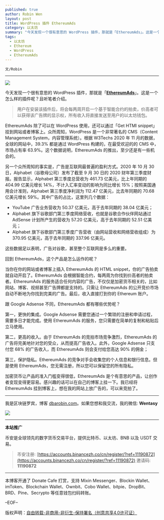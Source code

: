 ```yaml
---
published: true
author: Robin Wen
layout: post
title: WordPress 插件 EthereumAds
category: 以太坊
summary: "今天发现一个很有意思的 WordPress 插件，那就是「EthereumAds」。这是一个怎么样的插件呢？且听笔者介绍。用户在安装该插件后，将会每两周开启一个基于智能合约的拍卖，价高者可以获得该广告牌的显示权，所有收入将直接发送至用户的以太坊钱包。加密货币让产品的准入门槛变得很低，EthereumAds 是个有意思的产品，让创作者变现变得更容易。感兴趣的话可以在自己的博客上挂一下。我已经将 EthereumAds 挂到博客上，想在我的网站上放广告的，可以来竞拍了。"
tags:
  - 以太坊
  - Ethereum
  - WordPress
  - EthereumAds
---
```


`文/Robin`

***

![](https://cdn.dbarobin.com/ewe4qlz.png)

今天发现一个很有意思的 WordPress 插件，那就是「**[EthereumAds](https://ethereumads.com/)**」。这是一个怎么样的插件呢？且听笔者介绍。

> 用户在安装该插件后，将会每两周开启一个基于智能合约的拍卖，价高者可以获得该广告牌的显示权，所有收入将直接发送至用户的以太坊钱包。

EthereumAds 除了可以在 WordPress 使用，还可以通过「Get HTMl snippet」挂到网站或者博客上。众所周知，WordPress 是一个非常著名的 CMS（Content Management System，内容管理系统）。根据 W3Techs 2020 年 11 月的数据，全球的网站中，39.3% 都是通过 WordPress 构建的，在最受欢迎的的 CMS 中，市场占有率 63.9%。这个数据说明，EthereumAds 的推出，至少还是有一些机会的。

另一个众所周知的事实是，广告是互联网最普遍的盈利方式。2020 年 10 月 30 日，Alphabet（谷歌母公司）发布了截至 9 月 30 日的 2020 财年第三季度财报。报告显示，Alphabet 第三季度总营收为 461.73 亿美元，比上年同期的 404.99 亿美元增长 14%，不计入汇率变动的影响为同比增长 15%；按照美国通用会计准则，Alphabet 第三季度净利润为 112.47 亿美元，比去年同期的 70.68 亿美元增长 59%。其中广告的占比，这里列几个数据：

* YouTube 广告业务营收为 50.37 亿美元，高于去年同期的 38.04 亿美元；
* Alphabet 旗下谷歌部门第三季度网络营收，也就是谷歌合作伙伴网站通过 AdSense 计划所产生的营收为 57.20 亿美元，高于去年同期的 52.51 亿美元；
* Alphabet 旗下谷歌部门第三季度广告营收（由网站营收和网络营收组成）为 370.95 亿美元，高于去年同期的 337.96 亿美元。

这些数据足以表明，广告对谷歌，甚至整个互联网是多么的重要。

回到 EthereumAds，这个产品是怎么运作的呢？

当你在你的网站或者博客上插入 EthereumAds 的 HTML snippet，你的广告拍卖就自动开启了。EthereumAds 会根据智能合约，每两周为你找到价高者的拍卖者。EthereumAds 的服务适合任何内容的广告，不仅仅是加密货币相关的，比如网站、博客、视频甚至广告牌都是支持的。只需让 EthereumAds 的公开竞价市场自动不断地为你找到完美的广告。最后，收入直接打到你的 Ethereum 账户。

跟 Google Adsense 不同，EthereumAds 都有哪些优势呢？

第一，更快的集成。Google Adsense 需要您通过一个繁琐的注册和申请过程，需要多日才能完成。使用 EthereumAds 的服务，您只需要在简单的复制和粘贴后立马使用。

第二，更高的收入。由于 EthereumAds 的竞拍市场竞争激烈，EthereumAds 的广告将完美地针对您的受众，从而提高广告收入。此外，Google Adsense 只支付您 68% 的广告收入，而 EthereumAds 则会支付给您高达 90% 的佣金；

第三，保护隐私。EthereumAds 的竞争对手会收集您的个人信息和银行信息。但是使用 EthereumAds，您无需注册，所以您可以保留您的所有隐私。

加密货币让产品的准入门槛变得很低，EthereumAds 是个有意思的产品，让创作者变现变得更容易。感兴趣的话可以在自己的博客上挂一下。我已经将 EthereumAds 挂到博客上，想在我的网站上放广告的，可以来竞拍了。

***

我是区块链罗宾，博客 [dbarobin.com](https://dbarobin.com/)。如果您想和我交流，我的微信: **Wentasy**

![](https://cdn.dbarobin.com/v4yywe2.png)

***

**本站推广**

币安是全球领先的数字货币交易平台，提供比特币、以太坊、BNB 以及 USDT 交易。

> 币安注册: [https://accounts.binancezh.co/cn/register/?ref=11190872](https://accounts.binancezh.co/cn/register/?ref=11190872)
> 邀请码: **11190872**

***

本博客开通了 Donate Cafe 打赏，支持 Mixin Messenger、Blockin Wallet、imToken、Blockchain Wallet、Ownbit、Cobo Wallet、bitpie、DropBit、BRD、Pine、Secrypto 等任意钱包扫码转账。

<center>
    <div class="--donate-button"
         data-button-id="f8b9df0d-af9a-460d-8258-d3f435445075"
    ></div>
</center>

–EOF–

版权声明：[自由转载-非商用-非衍生-保持署名（创意共享4.0许可证）](http://creativecommons.org/licenses/by-nc-nd/4.0/deed.zh)